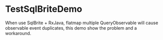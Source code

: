 # TestSqlBriteDemo
When use SqlBrite + RxJava,  flatmap multiple QueryObservable will cause observable event duplicates, this demo show the problem and a workaround.

